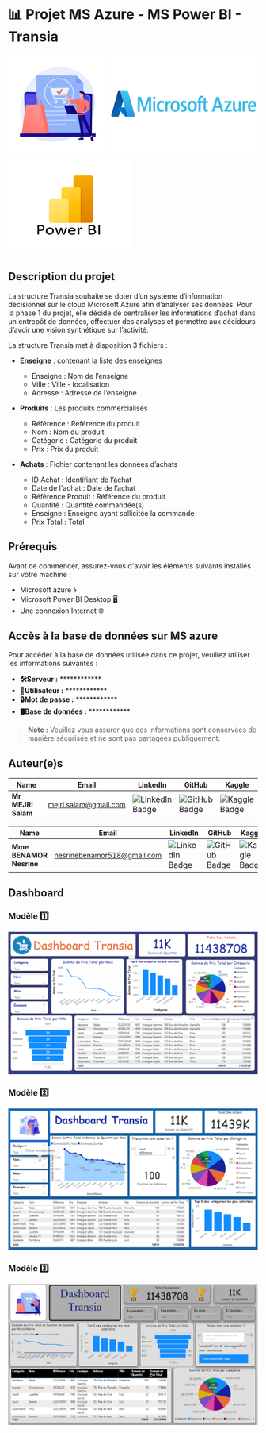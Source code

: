 # 📊 Projet MS Azure - MS Power BI - Transia

<img src="images/logo.jpg" alt="Logo de Transia" width="200" height="200">
<img src="images/azure.jpg" alt="Logo MS Azure" width="300" height="200">
<img src="images/powerbi.png" alt="Logo Power BI" width="250" height="200">

## Description du projet

La structure Transia souhaite se doter d’un système d’information décisionnel sur le cloud Microsoft Azure afin d’analyser ses données. Pour la phase 1 du projet, elle décide de centraliser les informations d’achat dans un entrepôt de données, effectuer des analyses et permettre aux décideurs d’avoir une vision synthétique sur l’activité.

La structure Transia met à disposition 3 fichiers :

- **Enseigne** : contenant la liste des enseignes
  - Enseigne : Nom de l’enseigne
  - Ville : Ville - localisation
  - Adresse : Adresse de l’enseigne

- **Produits** : Les produits commercialisés
  - Référence : Référence du produit
  - Nom : Nom du produit
  - Catégorie : Catégorie du produit
  - Prix : Prix du produit

- **Achats** : Fichier contenant les données d’achats
  - ID Achat : Identifiant de l’achat
  - Date de l'achat : Date de l’achat
  - Référence Produit : Référence du produit
  - Quantité : Quantité commandée(s)
  - Enseigne : Enseigne ayant sollicitée la commande
  - Prix Total : Total

## Prérequis

Avant de commencer, assurez-vous d'avoir les éléments suivants installés sur votre machine :
- Microsoft azure 🌀
- Microsoft Power BI Desktop 🖥️
- Une connexion Internet 🌐

## Accès à la base de données sur MS azure

Pour accéder à la base de données utilisée dans ce projet, veuillez utiliser les informations suivantes :

- **🛠️Serveur :** ************ 
- **👤Utilisateur :** ************ 
- **🔒Mot de passe :** ************ 
- **🛢️Base de données :** ************ 

> **Note :** Veuillez vous assurer que ces informations sont conservées de manière sécurisée et ne sont pas partagées publiquement.

## Auteur(e)s


| Name               | Email                                               | LinkedIn                                                  | GitHub                                           | Kaggle                                        |
|--------------------|-----------------------------------------------------|-----------------------------------------------------------|--------------------------------------------------|-----------------------------------------------|
| **Mr MEJRI Salam** | mejri.salam@gmail.com | <a href="https://www.linkedin.com/in/salam-mejri/" style="text-decoration: none; font-size: 16px;"><img src="https://img.shields.io/badge/LinkedIn-%2300A4CC.svg?style=for-the-badge&logo=LinkedIn&logoColor=white" alt="LinkedIn Badge"></a> | <a href="https://github.com/mslouma88" style="text-decoration: none; font-size: 16px;"><img src="https://img.shields.io/badge/GitHub-%23FF6F61.svg?style=for-the-badge&logo=GitHub&logoColor=white" alt="GitHub Badge"></a> | <a href="https://www.kaggle.com/salammejri" style="text-decoration: none; font-size: 16px;"><img src="https://img.shields.io/badge/Kaggle-%238a2be2.svg?style=for-the-badge&logo=Kaggle&logoColor=white" alt="Kaggle Badge"></a> |

| Name               | Email                                               | LinkedIn                                                  | GitHub                                           | Kaggle                                        |
|--------------------|-----------------------------------------------------|-----------------------------------------------------------|--------------------------------------------------|-----------------------------------------------|
| **Mme BENAMOR Nesrine**  | nesrinebenamor518@gmail.com | <a href="https://www.linkedin.com/in/nesrine-benamor-506659293/" style="text-decoration: none; font-size: 16px;"><img src="https://img.shields.io/badge/LinkedIn-%2300A4CC.svg?style=for-the-badge&logo=LinkedIn&logoColor=white" alt="LinkedIn Badge"></a> | <a href="https://github.com/mslouma88" style="text-decoration: none; font-size: 16px;"><img src="https://img.shields.io/badge/GitHub-%23FF6F61.svg?style=for-the-badge&logo=GitHub&logoColor=white" alt="GitHub Badge"></a> | <a href="https://www.kaggle.com/salammejri" style="text-decoration: none; font-size: 16px;"><img src="https://img.shields.io/badge/Kaggle-%238a2be2.svg?style=for-the-badge&logo=Kaggle&logoColor=white" alt="Kaggle Badge"></a> |

## Dashboard

### Modèle 1️⃣

![dashboard](images/dashboard1.png)

### Modèle 2️⃣

![dashboard](images/dashboard2.png)

### Modèle 3️⃣

![dashboard](images/dashboard.png)
